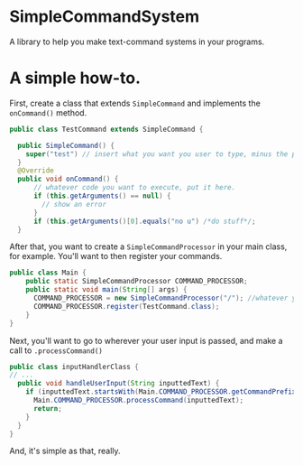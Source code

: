# SimpleCommandSystem
A library to help you make text-command systems in your programs.

# A simple how-to.

First, create a class that extends `SimpleCommand` and implements the `onCommand()` method.

```Java
public class TestCommand extends SimpleCommand {

  public SimpleCommand() {
    super("test") // insert what you want you user to type, minus the prefix.
  }
  @Override
  public void onCommand() {
      // whatever code you want to execute, put it here.
      if (this.getArguments() == null) {
        // show an error
      }
      if (this.getArguments()[0].equals("no u") /*do stuff*/;
  }
```

After that, you want to create a `SimpleCommandProcessor` in your main class, for example. You'll want to then register your commands.

```Java
public class Main {
    public static SimpleCommandProcessor COMMAND_PROCESSOR;
    public static void main(String[] args) {
      COMMAND_PROCESSOR = new SimpleCommandProcessor("/"); //whatever you want your command prefix to be, put it there.
      COMMAND_PROCESSOR.register(TestCommand.class);
    }
}
```

Next, you'll want to go to wherever your user input is passed, and make a call to `.processCommand()`

```Java
public class inputHandlerClass {
// ...
  public void handleUserInput(String inputtedText) {
    if (inputtedText.startsWith(Main.COMMAND_PROCESSOR.getCommandPrefix()) {
      Main.COMMAND_PROCESSOR.processCommand(inputtedText);
      return;
    }
  }
}
```

And, it's simple as that, really.
